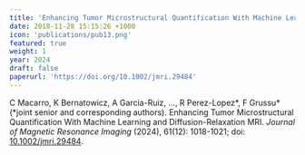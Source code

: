 ```yaml
---
title: 'Enhancing Tumor Microstructural Quantification With Machine Learning and Diffusion-Relaxation MRI'
date: 2018-11-28 15:15:26 +1000
icon: 'publications/pub13.png'
featured: true
weight: 1
year: 2024
draft: false
paperurl: 'https://doi.org/10.1002/jmri.29484'
---
```


C Macarro, K Bernatowicz, A Garcia-Ruiz, ..., R Perez-Lopez*, F Grussu* (*joint senior and corresponding authors). Enhancing Tumor Microstructural Quantification With Machine Learning and Diffusion-Relaxation MRI. *Journal of Magnetic Resonance Imaging* (2024), 61(12): 1018-1021; doi: [10.1002/jmri.29484](https://doi.org/10.1002/jmri.29484).
